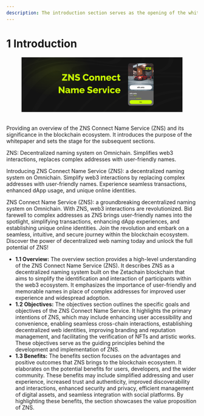 ```yaml
---
description: The introduction section serves as the opening of the whitepaper
---
```


# 1 Introduction

<figure><img src=".gitbook/assets/Poster Twitter 13 (3).jpg" alt=""><figcaption></figcaption></figure>

\
Providing an overview of the ZNS Connect Name Service (ZNS) and its significance in the blockchain ecosystem. It introduces the purpose of the whitepaper and sets the stage for the subsequent sections.

ZNS: Decentralized naming system on Omnichain. Simplifies web3 interactions, replaces complex addresses with user-friendly names.&#x20;

Introducing ZNS Connect  Name Service (ZNS): a decentralized naming system on Omnichain. Simplify web3 interactions by replacing complex addresses with user-friendly names. Experience seamless transactions, enhanced dApp usage, and unique online identities.&#x20;

ZNS Connect  Name Service (ZNS): a groundbreaking decentralized naming system on Omnichain. With ZNS, web3 interactions are revolutionized. Bid farewell to complex addresses as ZNS brings user-friendly names into the spotlight, simplifying transactions, enhancing dApp experiences, and establishing unique online identities. Join the revolution and embark on a seamless, intuitive, and secure journey within the blockchain ecosystem. Discover the power of decentralized web naming today and unlock the full potential of ZNS!&#x20;

* **1.1 Overview:** The overview section provides a high-level understanding of the ZNS Connect Name Service (ZNS). It describes ZNS as a decentralized naming system built on the Zetachain blockchain that aims to simplify the identification and interaction of participants within the web3 ecosystem. It emphasizes the importance of user-friendly and memorable names in place of complex addresses for improved user experience and widespread adoption.
* **1.2 Objectives:** The objectives section outlines the specific goals and objectives of the ZNS Connect Name Service. It highlights the primary intentions of ZNS, which may include enhancing user accessibility and convenience, enabling seamless cross-chain interactions, establishing decentralized web identities, improving branding and reputation management, and facilitating the verification of NFTs and artistic works. These objectives serve as the guiding principles behind the development and implementation of ZNS.
* **1.3 Benefits:** The benefits section focuses on the advantages and positive outcomes that ZNS brings to the blockchain ecosystem. It elaborates on the potential benefits for users, developers, and the wider community. These benefits may include simplified addressing and user experience, increased trust and authenticity, improved discoverability and interactions, enhanced security and privacy, efficient management of digital assets, and seamless integration with social platforms. By highlighting these benefits, the section showcases the value proposition of ZNS.
